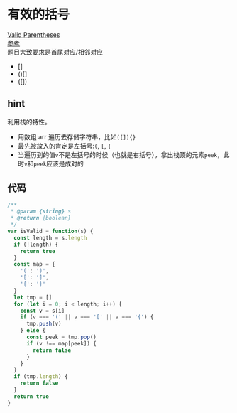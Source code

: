 # 有效的括号

[Valid Parentheses](https://leetcode.com/problems/valid-parentheses)  
[参考](https://github.com/azl397985856/leetcode/blob/master/problems/20.validParentheses.md)  
题目大致要求是首尾对应/相邻对应

- []
- ()[]
- ([])

## hint

利用栈的特性。

- 用数组 arr 遍历去存储字符串，比如`([]){}`
- 最先被放入的肯定是左括号:`(`, `[`, `{`
- 当遍历到的值`v`不是左括号的时候（也就是右括号），拿出栈顶的元素`peek`，此时`v`和`peek`应该是成对的

## 代码

```js
/**
 * @param {string} s
 * @return {boolean}
 */
var isValid = function(s) {
  const length = s.length
  if (!length) {
    return true
  }
  const map = {
    '(': ')',
    '[': ']',
    '{': '}'
  }
  let tmp = []
  for (let i = 0; i < length; i++) {
    const v = s[i]
    if (v === '(' || v === '[' || v === '{') {
      tmp.push(v)
    } else {
      const peek = tmp.pop()
      if (v !== map[peek]) {
        return false
      }
    }
  }
  if (tmp.length) {
    return false
  }
  return true
}
```
